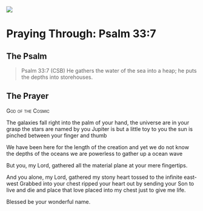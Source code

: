 <img class="intro-left" style="margin-top:10px" src="/images/art-paris-psalter.jpg">

# Praying Through: Psalm 33:7

<p style="clear:both;">

## The Psalm

>Psalm 33:7 (CSB)   He gathers the water of the sea into a heap; he puts the depths into storehouses.

## The Prayer

<div style="font-variant: small-caps;">God of the Cosmic</div>


The galaxies fall right into the palm of your hand,
  the universe are in your grasp
  the stars are named by you
  Jupiter is but a little toy to you
  the sun is pinched between your finger and thumb

We have been here for the length of the creation
  and yet we do not know the depths of the oceans
  we are powerless to gather up a ocean wave

But you, my Lord,
  gathered all the material plane
  at your mere fingertips.

And you alone, my Lord,
  gathered my stony heart
  tossed to the infinite east-west
  Grabbed into your chest
  ripped your heart out
  by sending your Son
  to live and die
  and place that love
  placed into my chest
  just to give me life.

Blessed be your wonderful name.
